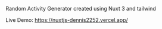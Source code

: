 Random Activity Generator created using Nuxt 3 and tailwind

Live Demo: https://nuxtjs-dennis2252.vercel.app/
